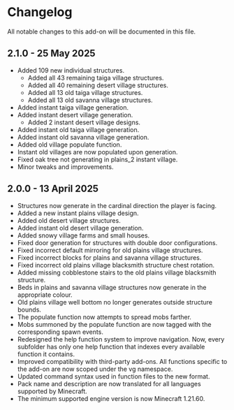 # Changelog

All notable changes to this add-on will be documented in this file.

## 2.1.0 - 25 May 2025

- Added 109 new individual structures.
    - Added all 43 remaining taiga village structures.
    - Added all 40 remaining desert village structures.
    - Added all 13 old taiga village structures.
    - Added all 13 old savanna village structures.
- Added instant taiga village generation.
- Added instant desert village generation.
    - Added 2 instant desert village designs.
- Added instant old taiga village generation.
- Added instant old savanna village generation.
- Added old village populate function.
- Instant old villages are now populated upon generation.
- Fixed oak tree not generating in plains_2 instant village.
- Minor tweaks and improvements.

## 2.0.0 - 13 April 2025

- Structures now generate in the cardinal direction the player is facing.
- Added a new instant plains village design.
- Added old desert village structures.
- Added instant old desert village generation.
- Added snowy village farms and small houses.
- Fixed door generation for structures with double door configurations.
- Fixed incorrect default mirroring for old plains village structures.
- Fixed incorrect blocks for plains and savanna village structures.
- Fixed incorrect old plains village blacksmith structure chest rotation.
- Added missing cobblestone stairs to the old plains village blacksmith structure.
- Beds in plains and savanna village structures now generate in the appropriate colour.
- Old plains village well bottom no longer generates outside structure bounds.
- The populate function now attempts to spread mobs farther.
- Mobs summoned by the populate function are now tagged with the corresponding spawn events.
- Redesigned the help function system to improve navigation. Now, every subfolder has only one help function that indexes every available function it contains.
- Improved compatibility with third-party add-ons. All functions specific to the add-on are now scoped under the vg namespace.
- Updated command syntax used in function files to the new format.
- Pack name and description are now translated for all languages supported by Minecraft.
- The minimum supported engine version is now Minecraft 1.21.60.
